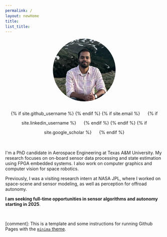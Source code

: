 ```yaml
---
permalink: /
layout: newHome
title: 
list_title: 
---
```


<div style="text-align: center;">
  <img src="./assets/imgs/img1_rcb.png" alt="YoDontScamMe" style="width:200px; height:200px; border-radius:50%; object-fit:cover;">
  <br><br>
  <div class="social-icons">
    {% if site.github_username %}
      <!--a href="https://github.com/{{ site.github_username }}" target="_blank">
        <i class="fab fa-github" style="font-size: 30px; margin: 0 10px;"></i>
      </a-->
    {% endif %}
    {% if site.email %}
      <a href="mailto:{{ site.email }}" target="_blank">
        <i class="fas fa-envelope" style="font-size: 25px; margin: 0 10px;"></i>
      </a>
    {% if site.linkedin_username %}
      <a href="https://www.linkedin.com/in/{{ site.linkedin_username }}" target="_blank">
        <i class="fab fa-linkedin" style="font-size: 25px; margin: 0 10px;"></i>
      </a>
    {% endif %}
    {% endif %}
    {% if site.google_scholar %}
      <a href="https://scholar.google.com/citations?user={{ site.google_scholar }}" target="_blank">
        <i class="fas fa-graduation-cap" style="font-size: 25px; margin: 0 10px;"></i>
      </a>
    {% endif %}
  </div>
</div>

&nbsp;


I'm a PhD candidate in Aerospace Engineering at Texas A&M University. My research focuses on on-board sensor data processing and state estimation using FPGA embedded systems. I also work on computer graphics and computer vision for space robotics.



Previously, I was a visiting research intern at NASA JPL, where I worked on space-scene and sensor modeling, as well as perception for offroad autonomy.


**I am seeking full-time opportunities in sensor algorithms and autonomy starting in 2025**.

&nbsp;

[comment]: This is a template and some instructions for running Github Pages with the [`minima` theme][minima].

[gh-site]: https://pages.github.com/
[minima]: https://github.com/jekyll/minima/tree/2.5-stable
[jk]: https://jekyllrb.com/
[gh]: https://help.github.com/en/github/working-with-github-pages
[issue]: https://github.com/jsanz/gh-pages-minima-starter/issues/new/choose
[contact]: https://jorgesanz.net/contact/
